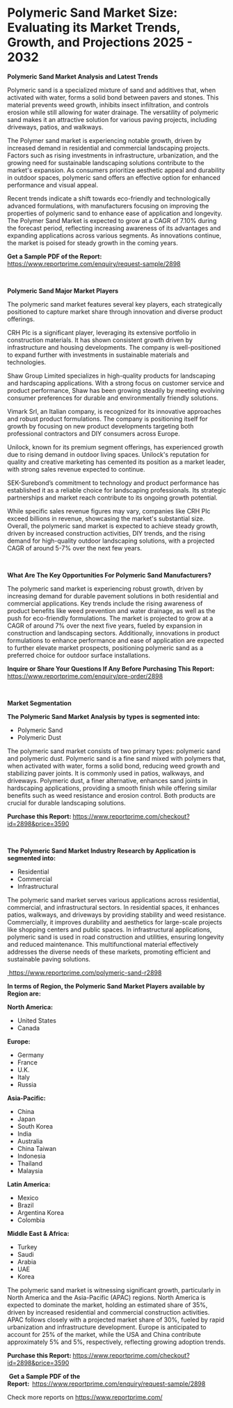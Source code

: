 <p><h1>Polymeric Sand Market Size: Evaluating its Market Trends, Growth, and Projections 2025 - 2032</h1></p><p><strong>Polymeric Sand Market Analysis and Latest Trends</strong></p>
<p><p>Polymeric sand is a specialized mixture of sand and additives that, when activated with water, forms a solid bond between pavers and stones. This material prevents weed growth, inhibits insect infiltration, and controls erosion while still allowing for water drainage. The versatility of polymeric sand makes it an attractive solution for various paving projects, including driveways, patios, and walkways.</p><p>The Polymer sand market is experiencing notable growth, driven by increased demand in residential and commercial landscaping projects. Factors such as rising investments in infrastructure, urbanization, and the growing need for sustainable landscaping solutions contribute to the market's expansion. As consumers prioritize aesthetic appeal and durability in outdoor spaces, polymeric sand offers an effective option for enhanced performance and visual appeal.</p><p>Recent trends indicate a shift towards eco-friendly and technologically advanced formulations, with manufacturers focusing on improving the properties of polymeric sand to enhance ease of application and longevity. The Polymer Sand Market is expected to grow at a CAGR of 7.10% during the forecast period, reflecting increasing awareness of its advantages and expanding applications across various segments. As innovations continue, the market is poised for steady growth in the coming years.</p></p>
<p><strong>Get a Sample PDF of the Report:&nbsp;</strong> <a href="https://www.reportprime.com/enquiry/request-sample/2898?utm_campaign=3538&utm_medium=2&utm_source=Github&utm_content=ia&utm_term=18032025&utm_id=polymeric-sand">https://www.reportprime.com/enquiry/request-sample/2898</a></p>
<p>&nbsp;</p>
<p><strong>Polymeric Sand Major Market Players</strong></p>
<p><p>The polymeric sand market features several key players, each strategically positioned to capture market share through innovation and diverse product offerings. </p><p>CRH Plc is a significant player, leveraging its extensive portfolio in construction materials. It has shown consistent growth driven by infrastructure and housing developments. The company is well-positioned to expand further with investments in sustainable materials and technologies.</p><p>Shaw Group Limited specializes in high-quality products for landscaping and hardscaping applications. With a strong focus on customer service and product performance, Shaw has been growing steadily by meeting evolving consumer preferences for durable and environmentally friendly solutions.</p><p>Vimark Srl, an Italian company, is recognized for its innovative approaches and robust product formulations. The company is positioning itself for growth by focusing on new product developments targeting both professional contractors and DIY consumers across Europe.</p><p>Unilock, known for its premium segment offerings, has experienced growth due to rising demand in outdoor living spaces. Unilock's reputation for quality and creative marketing has cemented its position as a market leader, with strong sales revenue expected to continue.</p><p>SEK-Surebond’s commitment to technology and product performance has established it as a reliable choice for landscaping professionals. Its strategic partnerships and market reach contribute to its ongoing growth potential.</p><p>While specific sales revenue figures may vary, companies like CRH Plc exceed billions in revenue, showcasing the market's substantial size. Overall, the polymeric sand market is expected to achieve steady growth, driven by increased construction activities, DIY trends, and the rising demand for high-quality outdoor landscaping solutions, with a projected CAGR of around 5-7% over the next few years.</p></p>
<p>&nbsp;</p>
<p><strong>What Are The Key Opportunities For Polymeric Sand Manufacturers?</strong></p>
<p><p>The polymeric sand market is experiencing robust growth, driven by increasing demand for durable pavement solutions in both residential and commercial applications. Key trends include the rising awareness of product benefits like weed prevention and water drainage, as well as the push for eco-friendly formulations. The market is projected to grow at a CAGR of around 7% over the next five years, fueled by expansion in construction and landscaping sectors. Additionally, innovations in product formulations to enhance performance and ease of application are expected to further elevate market prospects, positioning polymeric sand as a preferred choice for outdoor surface installations.</p></p>
<p><strong>Inquire or Share Your Questions If Any Before Purchasing This Report:</strong> <a href="https://www.reportprime.com/enquiry/pre-order/2898?utm_campaign=3538&utm_medium=2&utm_source=Github&utm_content=ia&utm_term=18032025&utm_id=polymeric-sand">https://www.reportprime.com/enquiry/pre-order/2898</a></p>
<p>&nbsp;</p>
<p><strong>Market Segmentation</strong></p>
<p><strong>The Polymeric Sand Market Analysis by types is segmented into:</strong></p>
<p><ul><li>Polymeric Sand</li><li>Polymeric Dust</li></ul></p>
<p><p>The polymeric sand market consists of two primary types: polymeric sand and polymeric dust. Polymeric sand is a fine sand mixed with polymers that, when activated with water, forms a solid bond, reducing weed growth and stabilizing paver joints. It is commonly used in patios, walkways, and driveways. Polymeric dust, a finer alternative, enhances sand joints in hardscaping applications, providing a smooth finish while offering similar benefits such as weed resistance and erosion control. Both products are crucial for durable landscaping solutions.</p></p>
<p><strong>Purchase this Report:&nbsp;</strong><a href="https://www.reportprime.com/checkout?id=2898&price=3590&utm_campaign=3538&utm_medium=2&utm_source=Github&utm_content=ia&utm_term=18032025&utm_id=polymeric-sand">https://www.reportprime.com/checkout?id=2898&price=3590</a></p>
<p>&nbsp;</p>
<p><strong>The Polymeric Sand Market Industry Research by Application is segmented into:</strong></p>
<p><ul><li>Residential</li><li>Commercial</li><li>Infrastructural</li></ul></p>
<p><p>The polymeric sand market serves various applications across residential, commercial, and infrastructural sectors. In residential spaces, it enhances patios, walkways, and driveways by providing stability and weed resistance. Commercially, it improves durability and aesthetics for large-scale projects like shopping centers and public spaces. In infrastructural applications, polymeric sand is used in road construction and utilities, ensuring longevity and reduced maintenance. This multifunctional material effectively addresses the diverse needs of these markets, promoting efficient and sustainable paving solutions.</p></p>
<p><a href="https://www.reportprime.com/polymeric-sand-r2898?utm_campaign=3538&utm_medium=2&utm_source=Github&utm_content=ia&utm_term=18032025&utm_id=polymeric-sand">&nbsp;https://www.reportprime.com/polymeric-sand-r2898</a></p>
<p><strong>In terms of Region, the Polymeric Sand Market Players available by Region are:</strong></p>
<p>
    <p> <strong> North America: </strong>
        <ul>
            <li>United States</li>
            <li>Canada</li>
        </ul>
        </p> 
    <p> <strong> Europe: </strong>
        <ul>
            <li>Germany</li>
            <li>France</li>
            <li>U.K.</li>
            <li>Italy</li>
            <li>Russia</li>
        </ul>
        </p> 
    <p> <strong> Asia-Pacific: </strong>
        <ul>
            <li>China</li>
            <li>Japan</li>
            <li>South Korea</li>
            <li>India</li>
            <li>Australia</li>
            <li>China Taiwan</li>
            <li>Indonesia</li>
            <li>Thailand</li>
            <li>Malaysia</li>
        </ul>
        </p> 
    <p> <strong> Latin America: </strong>
        <ul>
            <li>Mexico</li>
            <li>Brazil</li>
            <li>Argentina Korea</li>
            <li>Colombia</li>
        </ul>
        </p> 
    <p> <strong> Middle East & Africa: </strong>
        <ul>
            <li>Turkey</li>
            <li>Saudi</li>
            <li>Arabia</li>
            <li>UAE</li>
            <li>Korea</li>
        </ul>
    </p>
    </p>
<p><p>The polymeric sand market is witnessing significant growth, particularly in North America and the Asia-Pacific (APAC) regions. North America is expected to dominate the market, holding an estimated share of 35%, driven by increased residential and commercial construction activities. APAC follows closely with a projected market share of 30%, fueled by rapid urbanization and infrastructure development. Europe is anticipated to account for 25% of the market, while the USA and China contribute approximately 5% and 5%, respectively, reflecting growing adoption trends.</p></p>
<p><strong>Purchase this Report: </strong><a href="https://www.reportprime.com/checkout?id=2898&price=3590&utm_campaign=3538&utm_medium=2&utm_source=Github&utm_content=ia&utm_term=18032025&utm_id=polymeric-sand">https://www.reportprime.com/checkout?id=2898&price=3590</a></p>
<p>&nbsp;<strong>Get a Sample PDF of the Report:&nbsp;&nbsp;</strong><a href="https://www.reportprime.com/enquiry/request-sample/2898?utm_campaign=3538&utm_medium=2&utm_source=Github&utm_content=ia&utm_term=18032025&utm_id=polymeric-sand">https://www.reportprime.com/enquiry/request-sample/2898</a></p>
<p><strong></strong></p>
<p>Check more reports on <a href="https://www.reportprime.com/?utm_campaign=3538&utm_medium=2&utm_source=Github&utm_content=ia&utm_term=18032025&utm_id=polymeric-sand">https://www.reportprime.com/</a></p>